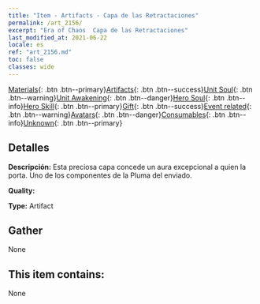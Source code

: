 ```yaml
---
title: "Item - Artifacts - Capa de las Retractaciones"
permalink: /art_2156/
excerpt: "Era of Chaos  Capa de las Retractaciones"
last_modified_at: 2021-06-22
locale: es
ref: "art_2156.md"
toc: false
classes: wide
---
```

 [Materials](/ItemsES/){: .btn .btn--primary}[Artifacts](/ItemsES/Artifacts/){: .btn .btn--success}[Unit Soul](/ItemsES/UnitSoul/){: .btn .btn--warning}[Unit Awakening](/ItemsES/UnitAwakening/){: .btn .btn--danger}[Hero Soul](/ItemsES/HeroSoul/){: .btn .btn--info}[Hero Skill](/ItemsES/HeroSkill/){: .btn .btn--primary}[Gift](/ItemsES/Gift/){: .btn .btn--success}[Event related](/ItemsES/Events/){: .btn .btn--warning}[Avatars](/ItemsES/Avatars/){: .btn .btn--danger}[Consumables](/ItemsES/Consumables/){: .btn .btn--info}[Unknown](/ItemsES/Unknown/){: .btn .btn--primary}

## Detalles
 **Descripción:** Esta preciosa capa concede un aura excepcional a quien la porta. Uno de los componentes de la Pluma del enviado.

 **Quality:** 

 **Type:** Artifact

## Gather

  None

## This item contains:

  None


